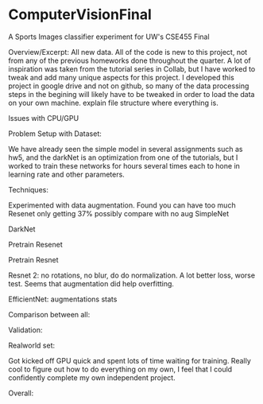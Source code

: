 # ComputerVisionFinal
A Sports Images classifier experiment for UW's CSE455 Final

Overview/Excerpt:
All new data. All of the code is new to this project, not from any of the previous
homeworks done throughout the quarter. A lot of inspiration was taken from the 
tutorial series in Collab, but I have worked to tweak and add many unique aspects
for this project. I developed this project in google drive and not on github,
so many of the data processing steps in the begining will likely have to be 
tweaked in order to load the data on your own machine. explain file structure where everything is.

Issues with CPU/GPU

Problem Setup with Dataset:

We have already seen the simple model in several assignments such as hw5, 
and the darkNet is an optimization from one of the tutorials, but I worked
to train these networks for hours several times each to hone in learning rate
and other parameters.

Techniques:

Experimented with data augmentation. Found you can have too much
Resenet only getting 37% possibly compare with no aug
SimpleNet

DarkNet

Pretrain Resenet

Pretrain Resnet

Resnet 2: no rotations, no blur, do do normalization. A lot better loss, worse test.
Seems that augmentation did help overfitting.

EfficientNet: augmentations stats


Comparison between all:

Validation:

Realworld set:

Got kicked off GPU quick and spent lots of time waiting for training. 
Really cool to figure out how to do everything on my own, I feel that
I could confidently complete my own independent project.

Overall:
